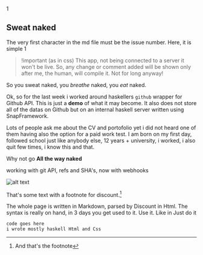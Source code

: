 1

Sweat naked
-----------

The very first character in the md file must be the issue number. Here, it is simple 1

>!important (as in css)
>This app, not being connected to a server it won't be live. So, any change or comment added will be shown only after me, the human, will compile it.
>Not for long anyway!

So you sweat naked, you *breathe* naked, you _eat_ naked.

Ok, so for the last week i worked around haskellers `github` wrapper for Github API.
This is just a __demo__ of what it may become. It also does not store all of the datas on Github but on an internal haskell server written using SnapFramework.

Lots of people ask me about the CV and portofolio yet i did not heard one of them having also the option for a paid work test.
I am born on my first day, followed school just like anybody else, 12 years + university, i worked, i also quit few times, i know this and that.

Why not go **All the way naked**

working with git API, refs and SHA's, now with webhooks

![alt text](london.jpg "Logo Title Text 1")

That's some text with a footnote for discount.[^1]

The whole page is written in Markdown, parsed by Discount in Html. The syntax is really on hand, in 3 days you get used to it.
Use it. Like in Just do it

	code goes here
	i wrote mostly haskell Html and Css 
<!---
This image is the most beautiful, the colors, the message. Love it [^2]
[^2]: I don't remember the source.

![The occult](occult.jpg)
-->

[^1]: And that's the footnote

